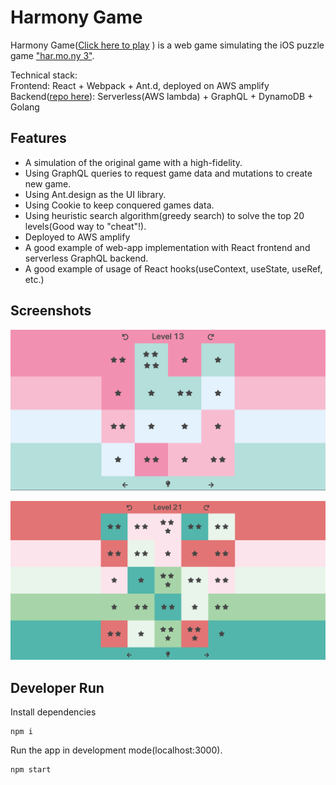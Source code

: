 # Harmony Game
Harmony Game([Click here to play](https://master.dg9tray1uvpm6.amplifyapp.com/)  ) is a web game simulating the iOS puzzle
game ["har.mo.ny 3"](https://apps.apple.com/us/app/har-mo-ny-3/id982805507).    

Technical stack:  
Frontend: React + Webpack + Ant.d, deployed on AWS amplify  
Backend([repo here](https://github.com/mchozhang/harmony-server)): Serverless(AWS lambda) + GraphQL + DynamoDB + Golang  

## Features
* A simulation of the original game with a high-fidelity.
* Using GraphQL queries to request game data and mutations to create new game.
* Using Ant.design as the UI library.
* Using Cookie to keep conquered games data.
* Using heuristic search algorithm(greedy search) to solve the top 20 levels(Good way to "cheat"!).
* Deployed to AWS amplify 
* A good example of web-app implementation with React frontend and serverless GraphQL backend.
* A good example of usage of React hooks(useContext, useState, useRef, etc.)

## Screenshots
![level-13](images/level-13.png)

![level-21](images/level-21.png)

## Developer Run
Install dependencies
```
npm i
```

Run the app in development mode(localhost:3000).
```
npm start
```
